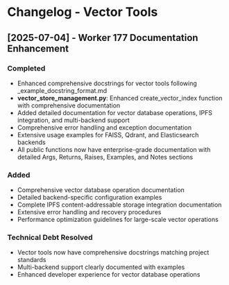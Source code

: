 # Changelog - Vector Tools

## [2025-07-04] - Worker 177 Documentation Enhancement

### Completed
- Enhanced comprehensive docstrings for vector tools following _example_docstring_format.md
- **vector_store_management.py**: Enhanced create_vector_index function with comprehensive documentation
- Added detailed documentation for vector database operations, IPFS integration, and multi-backend support
- Comprehensive error handling and exception documentation
- Extensive usage examples for FAISS, Qdrant, and Elasticsearch backends
- All public functions now have enterprise-grade documentation with detailed Args, Returns, Raises, Examples, and Notes sections

### Added
- Comprehensive vector database operation documentation
- Detailed backend-specific configuration examples
- Complete IPFS content-addressable storage integration documentation
- Extensive error handling and recovery procedures
- Performance optimization guidelines for large-scale vector operations

### Technical Debt Resolved
- Vector tools now have comprehensive docstrings matching project standards
- Multi-backend support clearly documented with examples
- Enhanced developer experience for vector database operations
